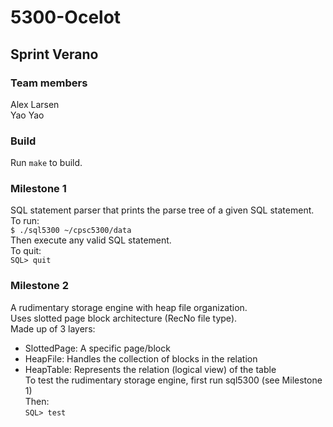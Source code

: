 # 5300-Ocelot

## Sprint Verano

### Team members

Alex Larsen  
Yao Yao  

### Build

Run `make` to build.  

### Milestone 1

SQL statement parser that prints the parse tree of a given SQL statement.  
To run:  
```$ ./sql5300 ~/cpsc5300/data```  
Then execute any valid SQL statement.  
To quit:  
```SQL> quit```  

### Milestone 2

A rudimentary storage engine with heap file organization.  
Uses slotted page block architecture (RecNo file type).  
Made up of 3 layers:  
- SlottedPage: A specific page/block  
- HeapFile: Handles the collection of blocks in the relation  
- HeapTable: Represents the relation (logical view) of the table  
To test the rudimentary storage engine, first run sql5300 (see Milestone 1)  
Then:  
```SQL> test```  
